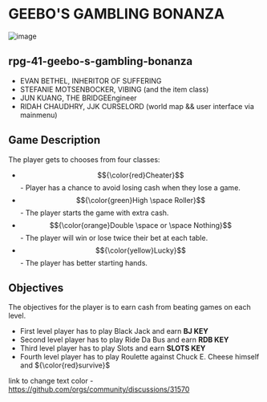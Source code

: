 # **GEEBO'S GAMBLING BONANZA**

![image](https://github.com/user-attachments/assets/07004c1d-94a1-4144-a1a1-37bab0855b02)

## rpg-41-geebo-s-gambling-bonanza

- EVAN BETHEL, INHERITOR OF SUFFERING
- STEFANIE MOTSENBOCKER, VIBING (and the item class)
- JUN KUANG, THE BRIDGEEngineer
- RIDAH CHAUDHRY, JJK CURSELORD (world map && user interface via mainmenu)

## Game Description

The player gets to chooses from four classes:
- $${\color{red}Cheater}$$ - Player has a chance to avoid losing cash when they lose a game.
- $${\color{green}High \space Roller}$$ - The player starts the game with extra cash.
- $${\color{orange}Double \space or \space Nothing}$$ - The player will win or lose twice their bet at each table.
- $${\color{yellow}Lucky}$$ - The player has better starting hands.

## Objectives

The objectives for the player is to earn cash from beating games on each level.
- First level player has to play Black Jack and earn **BJ KEY**
- Second level player has to play Ride Da Bus and earn  **RDB KEY**
- Third level player has to play Slots and earn **SLOTS KEY**
- Fourth level player has to play Roulette against Chuck E. Cheese himself and ${\color{red}survive}$ 

link to change text color - https://github.com/orgs/community/discussions/31570
